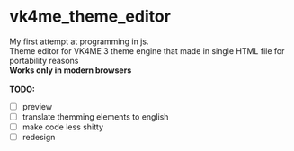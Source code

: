 # vk4me_theme_editor
My first attempt at programming in js.\
Theme editor for VK4ME 3 theme engine that made in single HTML file for portability reasons\
**Works only in modern browsers**\
\
**TODO:**
- [ ] preview
- [ ] translate themming elements to english
- [ ] make code less shitty
- [ ] redesign
